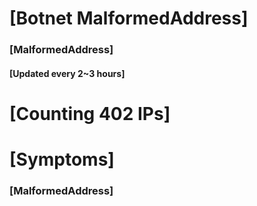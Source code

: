 # [Botnet MalformedAddress]
### [MalformedAddress]
#### [Updated every 2~3 hours]

# [Counting 402 IPs]

# [Symptoms] 
###   [MalformedAddress]
